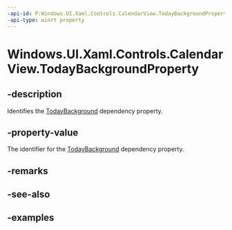 ```yaml
---
-api-id: P:Windows.UI.Xaml.Controls.CalendarView.TodayBackgroundProperty
-api-type: winrt property
---
```


# Windows.UI.Xaml.Controls.CalendarView.TodayBackgroundProperty

<!--
public static Windows.UI.Xaml.DependencyProperty TodayBackgroundProperty { get; }
-->


## -description

Identifies the [TodayBackground](calendarview_todaybackground.md) dependency property.

## -property-value

The identifier for the [TodayBackground](calendarview_todaybackground.md) dependency property.

## -remarks

## -see-also

## -examples


